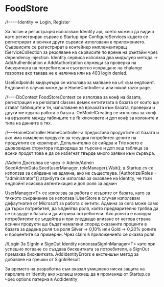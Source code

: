# FoodStore

//-----Identity => Login, Register

За логин и регистрация използвам Identity api, което можеш да видиш като регистриран сървис в Startup при ConfigureServices
където се регистрират и всички други сървиси използвани в приложението. Съврвисите се регистрират в контейнер имплементиращ IServiceCollection
за резолване на сървисите по време на рънтайм чрез dependency injection. 
Identity сервиса използва два мидълуер метода -> AddAuthentication и AddAuthorization служещи за проверка на бисквитката на потребителя 
и съответно изпращане на chalange response ако такава не е налична или на 403 login denied.

UseEndpoinds мидъуеъра се използва за мапване на url към ендпоинт. Ендпоинт в случая може да е HomeController-а или някой razor page.

//----DbContext
FoodStoreContext се използва за конф на базата, регистрация на persistant classes демек ентититата в базата от които ще стават таблиците и тн,
използване на връзката към базата, проверки и други методи за работа с базата.
 OnModelCreating се използва за конф на връзките между таблиците т.е fk ключовете и доп конф за колоните и типа на данните в тях.
 
 //---HomeController
 HomeController-a предоставя продуктите от базата и ако има намалени продукти за текущия потребител цените на продуктите се коригират.
 Допълнително се сийдва и Trie което е дървовидна структора подходяща за търсене и доп хеш таблица за всеки продкт това е да се избегнат твърде много заявки към сървъра.
 
 //Admin
 Достъпва се чрез -> Admin/Admin
 SeedAdminData.Seed(userManager, roleManager).Wait(); в Startup.cs се използва за сийдване на админа, ако не съществува.
 [Authorize(Roles = "administrator")] атрибута се използва за оказване на Identity, че този ендпойнт изисква автентикация и доп роля за админ
 
UserManager<Т> се използва за работа с юзърите от базата, като за тяхното съхранение се използва IUserStore в случая използвам дефаутнатия от Microsoft 
  за работа с ентити.
  Админа за сега може само да търси потребител, да ъпдейтва роля, която предварително трябва да се създаде в базата и да изтрива потребители.
  Ако ролята е валидна потребителят се ъпдейтва и при следващо влизане от негова страна всички продукти ще бъдат намалени
  според оказаните проценти в базата за дадена роля т.е 
  роля Silver -> 0,10% или Gold -> 0,20% ролите и процентите са примерни.
  Чрез claim в приложението се оказва роля.
  
  //Login
  За SignIn и SignOut Identity използваSignInManager<Т> като при успешно логване се създава бисквитката за потребителя, а SignOut премахва бисквитката.
  AddIdentityErrors е екстеншън метод за добавяне на грешки от SignInResult
  
  За времето на разработка съм оказал умишлено ниска защита на паролата от Identity
  ако желаеш можеш да я променяш от Startup.cs чрез options патерна в AddIdentity
  
  
  
  
